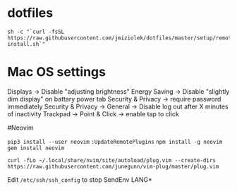 dotfiles
========

```
sh -c "`curl -fsSL https://raw.githubusercontent.com/jmiziolek/dotfiles/master/setup/remote-install.sh`"
```

# Mac OS settings
Displays -> Disable "adjusting brightness"
Energy Saving -> Disable "slightly dim display" on battary power tab
Security & Privacy -> require password immediately
Security & Privacy -> General -> Disable log out after X minutes of inactivity
Trackpad -> Point & Click -> enable tap to click

#Neovim 

`pip3 install --user neovim`
`:UpdateRemotePlugins`
`npm install -g neovim`
`gem install neovim`

```
curl -fLo ~/.local/share/nvim/site/autoload/plug.vim --create-dirs https://raw.githubusercontent.com/junegunn/vim-plug/master/plug.vim
```

Edit `/etc/ssh/ssh_config` to stop SendEnv LANG*
